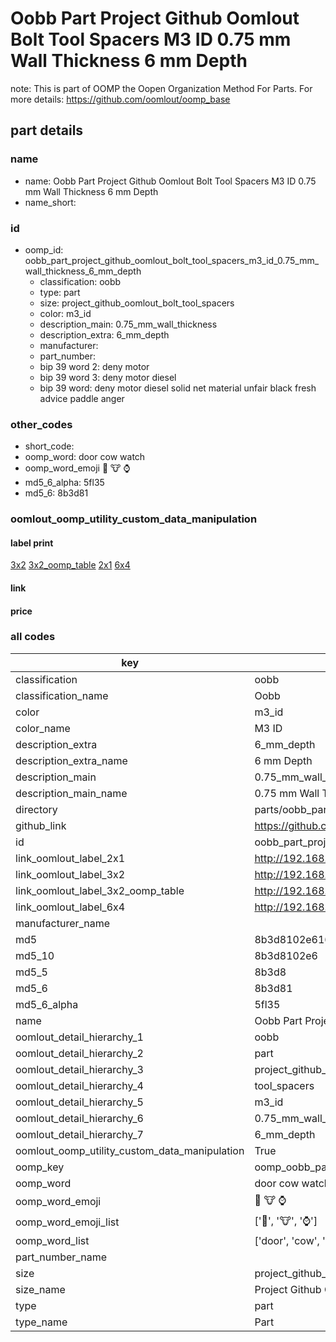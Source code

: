 # Oobb Part Project Github Oomlout Bolt Tool Spacers M3 ID 0.75 mm Wall Thickness 6 mm Depth  

note: This is part of OOMP the Oopen Organization Method For Parts. For more details: https://github.com/oomlout/oomp_base

##  part details
  







### name
* name: Oobb Part Project Github Oomlout Bolt Tool Spacers M3 ID 0.75 mm Wall Thickness 6 mm Depth
* name_short: 
### id
* oomp_id: oobb_part_project_github_oomlout_bolt_tool_spacers_m3_id_0.75_mm_wall_thickness_6_mm_depth
  * classification: oobb
  * type: part
  * size: project_github_oomlout_bolt_tool_spacers
  * color: m3_id
  * description_main: 0.75_mm_wall_thickness
  * description_extra: 6_mm_depth
  * manufacturer: 
  * part_number: 
  * bip 39 word 2: deny motor
  * bip 39 word 3: deny motor diesel
  * bip 39 word: deny motor diesel solid net material unfair black fresh advice paddle anger

### other_codes
* short_code: 
* oomp_word: door cow watch
* oomp_word_emoji :door: :cow: :watch:
* md5_6_alpha: 5fl35
* md5_6: 8b3d81






### oomlout_oomp_utility_custom_data_manipulation
#### label print
[3x2](http://192.168.1.245:1112/?label=oomp%205fl35)
[3x2_oomp_table](http://192.168.1.108:1112/?label=oomp%205fl35)
[2x1](http://192.168.1.242:1112/?label=oomp%205fl35)
[6x4](http://192.168.1.55:1112/?label=oomp%205fl35)    

#### link

                              

#### price







### all codes 
| key | value |  
| --- | --- |  
| classification | oobb |  
| classification_name | Oobb |  
| color | m3_id |  
| color_name | M3 ID |  
| description_extra | 6_mm_depth |  
| description_extra_name | 6 mm Depth |  
| description_main | 0.75_mm_wall_thickness |  
| description_main_name | 0.75 mm Wall Thickness |  
| directory | parts/oobb_part_project_github_oomlout_bolt_tool_spacers_m3_id_0.75_mm_wall_thickness_6_mm_depth |  
| github_link | https://github.com/oomlout/oomlout_oomp_part_src/tree/main/parts/oobb_part_project_github_oomlout_bolt_tool_spacers_m3_id_0.75_mm_wall_thickness_6_mm_depth |  
| id | oobb_part_project_github_oomlout_bolt_tool_spacers_m3_id_0.75_mm_wall_thickness_6_mm_depth |  
| link_oomlout_label_2x1 | http://192.168.1.242:1112/?label=oomp%205fl35 |  
| link_oomlout_label_3x2 | http://192.168.1.245:1112/?label=oomp%205fl35 |  
| link_oomlout_label_3x2_oomp_table | http://192.168.1.108:1112/?label=oomp%205fl35 |  
| link_oomlout_label_6x4 | http://192.168.1.55:1112/?label=oomp%205fl35 |  
| manufacturer_name |  |  
| md5 | 8b3d8102e616fda223ca5cea7b2419d5 |  
| md5_10 | 8b3d8102e6 |  
| md5_5 | 8b3d8 |  
| md5_6 | 8b3d81 |  
| md5_6_alpha | 5fl35 |  
| name | Oobb Part Project Github Oomlout Bolt Tool Spacers M3 ID 0.75 mm Wall Thickness 6 mm Depth |  
| oomlout_detail_hierarchy_1 | oobb |  
| oomlout_detail_hierarchy_2 | part |  
| oomlout_detail_hierarchy_3 | project_github_bolt |  
| oomlout_detail_hierarchy_4 | tool_spacers |  
| oomlout_detail_hierarchy_5 | m3_id |  
| oomlout_detail_hierarchy_6 | 0.75_mm_wall_thickness |  
| oomlout_detail_hierarchy_7 | 6_mm_depth |  
| oomlout_oomp_utility_custom_data_manipulation | True |  
| oomp_key | oomp_oobb_part_project_github_oomlout_bolt_tool_spacers_m3_id_0.75_mm_wall_thickness_6_mm_depth |  
| oomp_word | door cow watch |  
| oomp_word_emoji | :door: :cow: :watch: |  
| oomp_word_emoji_list | [':door:', ':cow:', ':watch:'] |  
| oomp_word_list | ['door', 'cow', 'watch'] |  
| part_number_name |  |  
| size | project_github_oomlout_bolt_tool_spacers |  
| size_name | Project Github Oomlout Bolt Tool Spacers |  
| type | part |  
| type_name | Part |  
